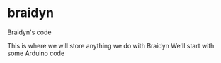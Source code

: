 # braidyn
Braidyn's code

This is where we will store anything we do with Braidyn
We'll start with some Arduino code
